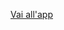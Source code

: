 <a class="button" href="https://tesinaschiabelalberto.herokuapp.com/" target="_blank">Vai all'app</a>